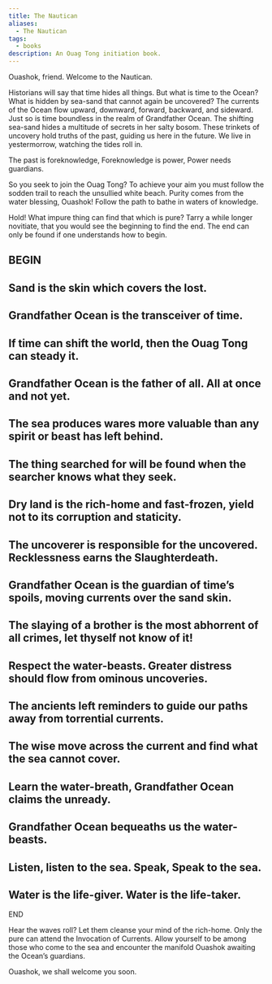 ```yaml
---
title: The Nautican
aliases:
  - The Nautican
tags:
  - books
description: An Ouag Tong initiation book.
---
```

Ouashok, friend. Welcome to the Nautican.

Historians will say that time hides all things. But what is time to the Ocean? What is hidden by sea-sand that cannot again be uncovered? The currents of the Ocean flow upward, downward, forward, backward, and sideward. Just so is time boundless in the realm of Grandfather Ocean. The shifting sea-sand hides a multitude of secrets in her salty bosom. These trinkets of uncovery hold truths of the past, guiding us here in the future. We live in yestermorrow, watching the tides roll in.

The past is foreknowledge,
Foreknowledge is power,
Power needs guardians.

So you seek to join the Ouag Tong? To achieve your aim you must follow the sodden trail to reach the unsullied white beach. Purity comes from the water blessing, Ouashok! Follow the path to bathe in waters of knowledge.

Hold! What impure thing can find that which is pure? Tarry a while longer novitiate, that you would see the beginning to find the end. The end can only be found if one understands how to begin.

BEGIN
-
Sand is the skin which covers the lost.
-
Grandfather Ocean is the transceiver of time.
-
If time can shift the world, then the Ouag Tong can steady it.
-
Grandfather Ocean is the father of all. All at once and not yet.
-
The sea produces wares more valuable than any spirit or beast has left behind.
-
The thing searched for will be found when the searcher knows what they seek.
-
Dry land is the rich-home and fast-frozen, yield not to its corruption and staticity.
-
The uncoverer is responsible for the uncovered. Recklessness earns the Slaughterdeath.
-
Grandfather Ocean is the guardian of time’s spoils, moving currents over the sand skin.
-
The slaying of a brother is the most abhorrent of all crimes, let thyself not know of it!
-
Respect the water-beasts. Greater distress should flow from ominous uncoveries.
-
The ancients left reminders to guide our paths away from torrential currents.
-
The wise move across the current and find what the sea cannot cover.
-
Learn the water-breath, Grandfather Ocean claims the unready.
-
Grandfather Ocean bequeaths us the water-beasts.
-
Listen, listen to the sea. Speak, Speak to the sea.
-
Water is the life-giver. Water is the life-taker.
-
END

Hear the waves roll? Let them cleanse your mind of the rich-home. Only the pure can attend the Invocation of Currents. Allow yourself to be among those who come to the sea and encounter the manifold Ouashok awaiting the Ocean’s guardians.

Ouashok, we shall welcome you soon.